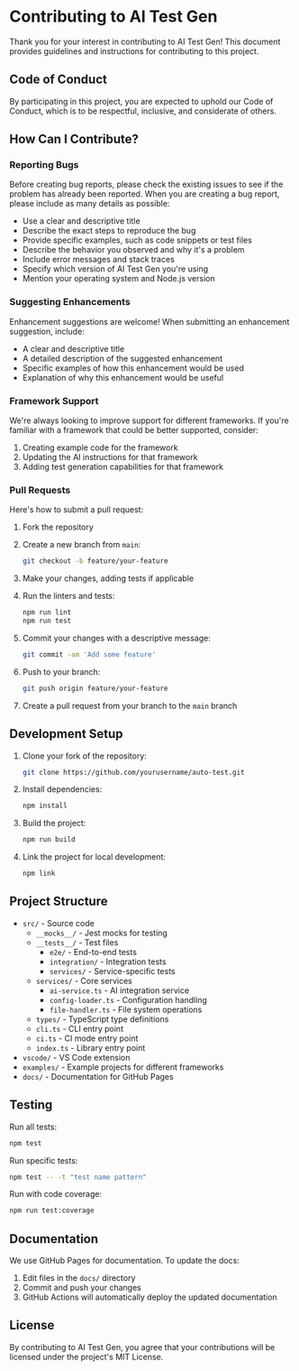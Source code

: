 # Contributing to AI Test Gen

Thank you for your interest in contributing to AI Test Gen! This document provides guidelines and instructions for contributing to this project.

## Code of Conduct

By participating in this project, you are expected to uphold our Code of Conduct, which is to be respectful, inclusive, and considerate of others.

## How Can I Contribute?

### Reporting Bugs

Before creating bug reports, please check the existing issues to see if the problem has already been reported. When you are creating a bug report, please include as many details as possible:

- Use a clear and descriptive title
- Describe the exact steps to reproduce the bug
- Provide specific examples, such as code snippets or test files
- Describe the behavior you observed and why it's a problem
- Include error messages and stack traces
- Specify which version of AI Test Gen you're using
- Mention your operating system and Node.js version

### Suggesting Enhancements

Enhancement suggestions are welcome! When submitting an enhancement suggestion, include:

- A clear and descriptive title
- A detailed description of the suggested enhancement
- Specific examples of how this enhancement would be used
- Explanation of why this enhancement would be useful

### Framework Support

We're always looking to improve support for different frameworks. If you're familiar with a framework that could be better supported, consider:

1. Creating example code for the framework
2. Updating the AI instructions for that framework
3. Adding test generation capabilities for that framework

### Pull Requests

Here's how to submit a pull request:

1. Fork the repository
2. Create a new branch from `main`:

   ```bash
   git checkout -b feature/your-feature
   ```

3. Make your changes, adding tests if applicable
4. Run the linters and tests:

   ```bash
   npm run lint
   npm run test
   ```

5. Commit your changes with a descriptive message:

   ```bash
   git commit -am 'Add some feature'
   ```

6. Push to your branch:

   ```bash
   git push origin feature/your-feature
   ```

7. Create a pull request from your branch to the `main` branch

## Development Setup

1. Clone your fork of the repository:

   ```bash
   git clone https://github.com/yourusername/auto-test.git
   ```

2. Install dependencies:

   ```bash
   npm install
   ```

3. Build the project:

   ```bash
   npm run build
   ```

4. Link the project for local development:

   ```bash
   npm link
   ```

## Project Structure

- `src/` - Source code
  - `__mocks__/` - Jest mocks for testing
  - `__tests__/` - Test files
    - `e2e/` - End-to-end tests
    - `integration/` - Integration tests
    - `services/` - Service-specific tests
  - `services/` - Core services
    - `ai-service.ts` - AI integration service
    - `config-loader.ts` - Configuration handling
    - `file-handler.ts` - File system operations
  - `types/` - TypeScript type definitions
  - `cli.ts` - CLI entry point
  - `ci.ts` - CI mode entry point
  - `index.ts` - Library entry point
- `vscode/` - VS Code extension
- `examples/` - Example projects for different frameworks
- `docs/` - Documentation for GitHub Pages

## Testing

Run all tests:

```bash
npm test
```

Run specific tests:

```bash
npm test -- -t "test name pattern"
```

Run with code coverage:

```bash
npm run test:coverage
```

## Documentation

We use GitHub Pages for documentation. To update the docs:

1. Edit files in the `docs/` directory
2. Commit and push your changes
3. GitHub Actions will automatically deploy the updated documentation

## License

By contributing to AI Test Gen, you agree that your contributions will be licensed under the project's MIT License.
